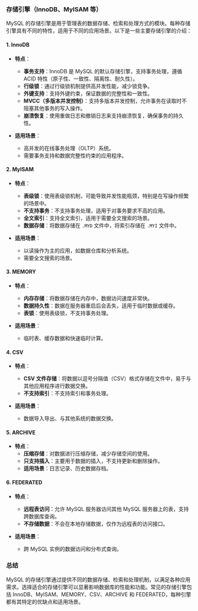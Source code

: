 ### 存储引擎（InnoDB、MyISAM 等）

MySQL 的存储引擎是用于管理表的数据存储、检索和处理方式的模块。每种存储引擎具有不同的特性，适用于不同的应用场景。以下是一些主要存储引擎的介绍：

#### 1. **InnoDB**

- **特点**：
  - **事务支持**：InnoDB 是 MySQL 的默认存储引擎，支持事务处理，遵循 ACID 特性（原子性、一致性、隔离性、耐久性）。
  - **行级锁**：通过行级锁机制提供高并发性能，减少锁竞争。
  - **外键支持**：支持外键约束，保证数据的完整性和一致性。
  - **MVCC（多版本并发控制）**：支持多版本并发控制，允许事务在读取时不阻塞其他事务的写入操作。
  - **崩溃恢复**：使用重做日志和撤销日志来支持崩溃恢复，确保事务的持久性。

- **适用场景**：
  - 高并发的在线事务处理（OLTP）系统。
  - 需要事务支持和数据完整性约束的应用程序。

#### 2. **MyISAM**

- **特点**：
  - **表级锁**：使用表级锁机制，可能导致并发性能瓶颈，特别是在写操作频繁的场景中。
  - **不支持事务**：不支持事务处理，适用于对事务要求不高的应用。
  - **全文索引**：支持全文索引，适用于需要全文搜索的场景。
  - **数据存储**：将数据存储在 `.MYD` 文件中，将索引存储在 `.MYI` 文件中。

- **适用场景**：
  - 以读操作为主的应用，如数据仓库和分析系统。
  - 需要全文搜索的场景。

#### 3. **MEMORY**

- **特点**：
  - **内存存储**：将数据存储在内存中，数据访问速度非常快。
  - **数据持久性**：数据在服务器重启后会丢失，适用于临时数据或缓存。
  - **表锁**：使用表级锁，不支持事务处理。

- **适用场景**：
  - 临时表、缓存数据和快速临时计算。

#### 4. **CSV**

- **特点**：
  - **CSV 文件存储**：将数据以逗号分隔值（CSV）格式存储在文件中，易于与其他应用程序进行数据交换。
  - **不支持索引**：不支持索引和事务处理。

- **适用场景**：
  - 数据导入导出、与其他系统的数据交换。

#### 5. **ARCHIVE**

- **特点**：
  - **压缩存储**：对数据进行压缩存储，减少存储空间的使用。
  - **只支持插入**：主要用于数据的插入，不支持更新和删除操作。
  - **适用场景**：日志记录、历史数据存档。

#### 6. **FEDERATED**

- **特点**：
  - **远程表访问**：允许 MySQL 服务器访问其他 MySQL 服务器上的表，支持跨数据库查询。
  - **不存储数据**：不会在本地存储数据，仅作为远程表的访问接口。

- **适用场景**：
  - 跨 MySQL 实例的数据访问和分布式查询。

### 总结

MySQL 的存储引擎通过提供不同的数据存储、检索和处理机制，以满足各种应用需求。选择适合的存储引擎可以显著影响数据库的性能和功能。常见的存储引擎包括 InnoDB、MyISAM、MEMORY、CSV、ARCHIVE 和 FEDERATED，每种引擎都有其特定的优缺点和适用场景。